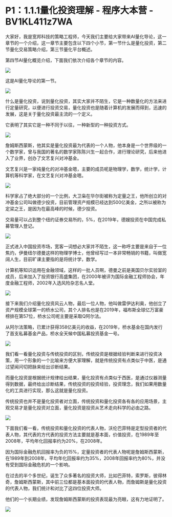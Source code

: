 # P1：1.1.1量化投资理解 - 程序大本营 - BV1KL411z7WA

大家好，我是宽邦科技的策略工程师，今天我们主要给大家带来AI量化导论，这一章节的一个介绍，这一章节主要包含以下四个小节，第一节什么是量化投资，第二节量化交易策略介绍，第三节量化平台概述。

第四节AI量化概览介绍，下面我们依次介绍各个章节的内容。

![](img/2eb5c0c79b35a75e2919eb2cc0872348_1.png)

这是AI量化导论的第一节。

![](img/2eb5c0c79b35a75e2919eb2cc0872348_3.png)

什么是量化投资，说到量化投资，其实大家并不陌生，它是一种数量化的方法来进行定量研究，以便进行投资交易，量化投资也是随着计算机的发展而得到，迅速的发展，这是关于量化投资最主流的一个定义。

它表明了其实它是一种不同于以往，一种新型的一种投资方式。

![](img/2eb5c0c79b35a75e2919eb2cc0872348_5.png)

詹姆斯西蒙斯，他其实是量化投资最为代表的一个人物，他本身是一个世界级的一个数学家，曾与我国的著名的数学家陈陈兴生一起合作，进行理论研究，后来他进入了业界，创办了文艺复兴对冲基金。

文艺复兴是一家纯量化的对冲基金嗯，主要的成员呢是物理学，数学，统计学，计算机等科学家，在文艺复兴对冲基金嗯。



![](img/2eb5c0c79b35a75e2919eb2cc0872348_7.png)

科学家占了绝大部分的一个比例，大卫枭在华尔街被称为定量之王，他所创立的对冲基金公司叫做德少投资，目前管理资产规模已经达到500亿美金，之所以被称为定梁之王，是因为在最高峰的时候，德少投资。

交易量可以占到整个纽约证券交易所的，5%，在2019年，德嫂投资在中国完成私募管理人登记。

![](img/2eb5c0c79b35a75e2919eb2cc0872348_9.png)

正式进入中国投资市场，宽客一词想必大家并不陌生，这一称呼主要是来自于一位焦灼，伊曼纽尔德曼这样的物理学博士，他曾经写过一本非常畅销的书籍，叫做宽阔人生，目前旷课主要指的是将统计学，数学。

计算机等知识运用在金融领域，这样的一批人员啊，德曼之前是美国贝尔实验室的成员，后来加入了投资银行高盛集团，在2000年被评为国际金融工程师协会，年度金融工程师，2002年入选风险杂志名人堂。



![](img/2eb5c0c79b35a75e2919eb2cc0872348_11.png)

接下来我们介绍量化投资风云人物，最后一位人物，他叫做雷伊达利奥，他创立了资产规模全球第一的桥水公司，其个人排名也是在2019年，福布斯全球亿万富豪榜排在第57位，桥水公司呢主要是采取Q阿尔法。

从阿尔法策略，已累计获得358亿美元的收益，在2019年，桥水基金在国内发行了首支私募基金产品，桥水全天候中国私募投资基金一号。



![](img/2eb5c0c79b35a75e2919eb2cc0872348_13.png)

我们看一看量化投资与传统投资的区别，传统投资是根据经验判断来进行投资决策，用一个形象的一个比喻来方便大家理解，就是传统投资有点类似于中医，是通过望闻问切把脉来给出诊断结果。

而量化投资是根据统计规律给出结果，量化投资有点类似于西医，是通过仪器测量得到数据，最终给出诊断结果，传统投资的投资经验，投资理念，我们如果用数量化的工具进行实现，那么这就是量化投资。

传统投资也并不是量化投资者对立面，传统投资和量化投资各有各的应用场景，主观交易才是量化投资对立面，量化投资是投资从艺术走向科学的必由之路。



![](img/2eb5c0c79b35a75e2919eb2cc0872348_15.png)

下面我们看一看，传统投资和量化投资的代表人物，沃伦巴菲特是定型投资者的代表人物，其代表的方代表的投资方法主要就是基本面，价值投资，在1989年至2008年，平均年化回报率约为20%，在2008年。

因为国际金融危机回报率为负的15%，定量投资者的代表人物呢是詹姆斯西蒙斯，在1989年到2008年，平均年化回报率约为35%，2008年回报率约为80%，并没有受到国际金融危机的一个影响。

在过去的半个多世纪，诞生了众多著名的投资大师，比如巴菲特，索罗斯，彼得林奇，詹姆斯西蒙斯，其中前三位都是基本面投资的代表人物，而詹姆斯是量化投资的代表人物，我们统计和对比了这四位投资大师。

他们的一个长期业绩，发现詹姆斯西蒙斯的投资表现最为亮眼，这有力地证明了。

![](img/2eb5c0c79b35a75e2919eb2cc0872348_17.png)